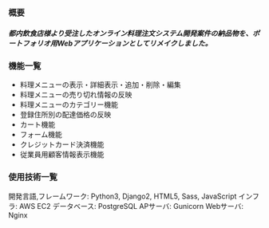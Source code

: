 ### 概要
##### 都内飲食店様より受注したオンライン料理注文システム開発案件の納品物を、ポートフォリオ用Webアプリケーションとしてリメイクしました。
### 機能一覧
- 料理メニューの表示・詳細表示・追加・削除・編集
- 料理メニューの売り切れ情報の反映
- 料理メニューのカテゴリー機能
- 登録住所別の配達価格の反映
- カート機能
- フォーム機能
- クレジットカード決済機能
- 従業員用顧客情報表示機能
### 使用技術一覧
開発言語,フレームワーク: Python3, Django2, HTML5, Sass, JavaScript
インフラ: AWS EC2
データベース: PostgreSQL
APサーバ: Gunicorn
Webサーバ: Nginx

